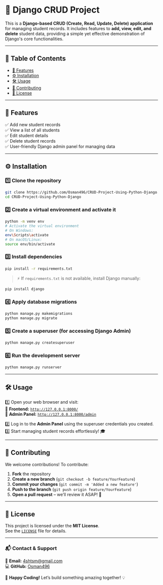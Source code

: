 # 🎯 **Django CRUD Project**  

This is a **Django-based CRUD (Create, Read, Update, Delete) application** for managing student records. It includes features to **add, view, edit, and delete** student data, providing a simple yet effective demonstration of Django's core functionalities.  

---

## 📑 **Table of Contents**  

- [🚀 Features](#-features)  
- [⚙️ Installation](#️-installation)  
- [🛠️ Usage](#️-usage)  
- [🤝 Contributing](#-contributing)  
- [📜 License](#-license)  

---

## 🚀 **Features**  

✅ Add new student records  
✅ View a list of all students  
✅ Edit student details  
✅ Delete student records  
✅ User-friendly Django admin panel for managing data  

---

## ⚙️ **Installation**  

### 1️⃣ Clone the repository  
```sh
git clone https://github.com/Osman496/CRUD-Project-Using-Python-Django.git
cd CRUD-Project-Using-Python-Django
```

### 2️⃣ Create a virtual environment and activate it  
```sh
python -m venv env
# Activate the virtual environment
# On Windows:
env\Scripts\activate
# On macOS/Linux:
source env/bin/activate
```

### 3️⃣ Install dependencies  
```sh
pip install -r requirements.txt
```

> ⚡ If `requirements.txt` is not available, install Django manually:  
```sh
pip install django
```

### 4️⃣ Apply database migrations  
```sh
python manage.py makemigrations
python manage.py migrate
```

### 5️⃣ Create a superuser (for accessing Django Admin)  
```sh
python manage.py createsuperuser
```

### 6️⃣ Run the development server  
```sh
python manage.py runserver
```

---

## 🛠️ **Usage**  

1️⃣ Open your web browser and visit:  
🔗 **Frontend:** [`http://127.0.0.1:8000/`](http://127.0.0.1:8000/)  
🔗 **Admin Panel:** [`http://127.0.0.1:8000/admin`](http://127.0.0.1:8000/admin)  

2️⃣ Log in to the **Admin Panel** using the superuser credentials you created.  
3️⃣ Start managing student records effortlessly! 🎓  

---

## 🤝 **Contributing**  

We welcome contributions! To contribute:  

1. **Fork** the repository  
2. **Create a new branch** (`git checkout -b feature/YourFeature`)  
3. **Commit your changes** (`git commit -m 'Added a new feature'`)  
4. **Push to the branch** (`git push origin feature/YourFeature`)  
5. **Open a pull request** – we’ll review it ASAP! 🚀  

---

## 📜 **License**  

This project is licensed under the **MIT License**.  
See the [`LICENSE`](LICENSE) file for details.  

---

### 📬 **Contact & Support**  

📧 **Email:** [4shtsm@gmail.com](mailto:4shtsm@gmail.com)  
💻 **GitHub:** [Osman496](https://github.com/Osman496)  

🚀 **Happy Coding!** Let’s build something amazing together! 💡  
